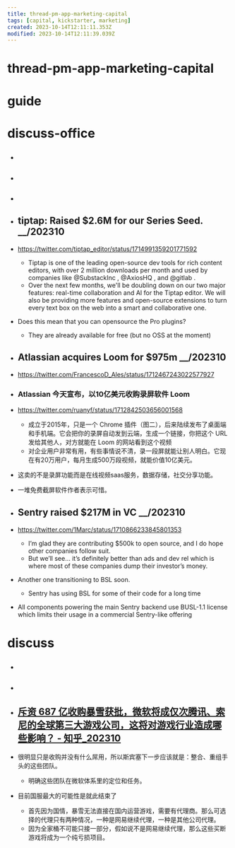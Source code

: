 ```yaml
---
title: thread-pm-app-marketing-capital
tags: [capital, kickstarter, marketing]
created: 2023-10-14T12:11:11.353Z
modified: 2023-10-14T12:11:39.039Z
---
```


# thread-pm-app-marketing-capital

# guide

# discuss-office
- ## 

- ## 

- ## 

- ## tiptap: Raised $2.6M for our Series Seed. __/202310
- https://twitter.com/tiptap_editor/status/1714991359201771592
  - Tiptap is one of the leading open-source dev tools for rich content editors, with over 2 million downloads per month and used by companies like @SubstackInc , @AxiosHQ , and @gitlab .
  - Over the next few months, we'll be doubling down on our two major features: real-time collaboration and AI for the Tiptap editor. We will also be providing more features and open-source extensions to turn every text box on the web into a smart and collaborative one.
- Does this mean that you can opensource the Pro plugins?
  - They are already available for free (but no OSS at the moment)

- ## Atlassian acquires Loom for $975m __/202310
- https://twitter.com/FrancescoD_Ales/status/1712467243022577927

- ### Atlassian 今天宣布，以10亿美元收购录屏软件 Loom
- https://twitter.com/ruanyf/status/1712842503656001568
  - 成立于2015年，只是一个 Chrome 插件（图二），后来陆续发布了桌面端和手机端。它会把你的录屏自动发到云端，生成一个链接，你把这个 URL 发给其他人，对方就能在 Loom 的网站看到这个视频
  - 对企业用户非常有用，有些事情说不清，录一段屏就能让别人明白。它现在有20万用户，每月生成500万段视频，就能价值10亿美元。
- 这卖的不是录屏功能而是在线视频saas服务，数据存储，社交分享功能。
-  一堆免费截屏软件作者表示可惜。

- ## Sentry raised $217M in VC __/202310
- https://twitter.com/1Marc/status/1710866233845801353
  - I’m glad they are contributing $500k to open source, and I do hope other companies follow suit. 
  - But we’ll see… it’s definitely better than ads and dev rel which is where most of these companies dump their investor’s money.
- Another one transitioning to BSL soon.
  - Sentry has using BSL for some of their code for a long time
- All components powering the main Sentry backend use BUSL-1.1 license which limits their usage in a commercial Sentry-like offering

# discuss
- ## 

- ## 

- ## [斥资 687 亿收购暴雪获批，微软将成仅次腾讯、索尼的全球第三大游戏公司，这将对游戏行业造成哪些影响？ - 知乎_202310](https://www.zhihu.com/question/626080572)
- 很明显只是收购并没有什么屌用，所以斯宾塞下一步应该就是：整合、重组手头的这些团队。
  - 明确这些团队在微软体系里的定位和任务。
- 目前国服最大的可能性是就此结束了
  - 首先因为国情，暴雪无法直接在国内运营游戏，需要有代理商。那么可选择的代理只有两种情况，一种是网易继续代理，一种是其他公司代理。
  - 因为全家桶不可能只接一部分，假如说不是网易继续代理，那么这些买断游戏将成为一个纯亏损项目。
